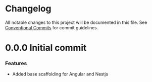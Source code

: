 
# Changelog

All notable changes to this project will be documented in this file. See
[Conventional Commits](https://conventionalcommits.org) for commit guidelines.

# 0.0.0 Initial commit

### Features

* Added base scaffolding for Angular and Nestjs